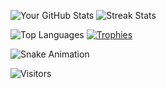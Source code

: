 
![Your GitHub Stats](https://github-readme-stats.vercel.app/api?username=innoxv&show_icons=true&theme=radical) ![Streak Stats](https://github-readme-streak-stats.herokuapp.com/?user=innoxv&theme=dark)


![Top Languages](https://github-readme-stats.vercel.app/api/top-langs/?username=innoxv&layout=compact&theme=radical) 
[![Trophies](https://github-profile-trophy.vercel.app/?username=innoxv&theme=onedark)](https://github.com/ryo-ma/github-profile-trophy)



![Snake Animation](https://github.com/innoxv/innoxv/blob/output/github-contribution-grid-snake.svg)

![Visitors](https://img.shields.io/badge/Visitors-000000?style=flat&logo=GitHub)
